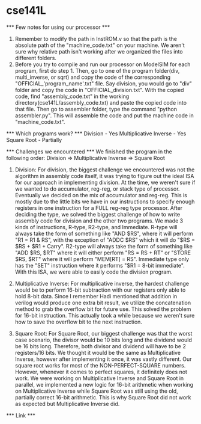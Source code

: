 # cse141L

*** Few notes for using our processor ***
1. Remember to modify the path in InstROM.v so that the path is the absolute path of the "machine_code.txt" on your machine. We aren't sure why relative path isn't working after we organized the files into different folders.
2. Before you try to compile and run our processor on ModelSIM for each program, first do step 1. Then, go to one of the program folder(div, multi_inverse, or sqrt) and copy the code of the corresponding "OFFICIAL_'program_name'.txt" file. Say division, you would go to "div" folder and copy the code in "OFFICIAL_division.txt". With the copied code, find "assembly_code.txt" in the working directory(cse141L/assembly_code.txt) and paste the copied code into that file. Then go to assembler folder, type the command "python assembler.py". This will assemble the code and put the machine code in "machine_code.txt".

*** Which programs work? ***
Division - Yes
Multiplicative Inverse - Yes
Square Root - Partially

*** Challenges we encountered ***
We finished the program in the following order: Division => Multiplicative Inverse => Square Root

1. Division:
    For division, the biggest challenge we encountered was not the algorithm in assembly code itself, it was trying to figure out the ideal ISA for our approach in implementing division. At the time, we weren't sure if we wanted to do accumulator, reg-reg, or stack type of processor. Eventually we decided on the mix of accumulator and reg-reg. This is mostly due to the little bits we have in our instructions to specify enough registers in one instruction for a FULL reg-reg type processor. After deciding the type, we solved the biggest challenge of how to write assembly code for division and the other two programs. We made 3 kinds of instructions, R-type, R2-type, and Immediate. R-type will always take the form of something like "AND $RS", where it will perform "R1 = R1 & RS", with the exception of "ADDC $RS" which it will do "$RS = $RS + $R1 + Carry". R2-type will always take the form of something like "ADD $RS, $RT" where it will either perform "RS = RS + RT" or "STORE $RS, $RT" where it will perform "MEM[RT] = RS". Immediate type only has the "SET" instruction where it performs "$R1 = 8-bit immediate". With this ISA, we were able to easily code the division program.

2. Multiplicative Inverse:
    For multiplicative inverse, the hardest challenge would be to perform 16-bit subtraction with our registers only able to hold 8-bit data. Since I remember Hadi mentioned that addition in verilog would produce one extra bit result, we utilize the concatenation method to grab the overflow bit for future use. This solved the problem for 16-bit instruction. This actually took a while because we weren't sure how to save the overflow bit to the next instruction.

3. Square Root:
    For Square Root, our biggest challenge was that the worst case scenario, the divisor would be 10 bits long and the dividend would be 16 bits long. Therefore, both divisor and dividend will have to be 2 registers/16 bits. We thought it would be the same as Multiplicative Inverse, however after implementing it once, it was vastly different. Our square root works for most of the NON-PERFECT-SQUARE numbers. However, whenever it comes to perfect squares, it definitely does not work. We were working on Multiplicative Inverse and Square Root in parallel, we implemented a new logic for 16-bit arithmetic when working on Multiplicative Inverse while Square Root was still using the old, partially correct 16-bit arithmetic. This is why Square Root did not work as expected but Multiplicative Inverse did.

*** Link ***